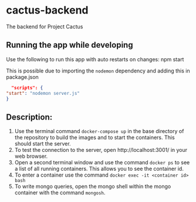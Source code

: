 # cactus-backend

The backend for Project Cactus

## Running the app while developing

Use the following to run this app with auto restarts on changes:
npm start

This is possible due to importing the `nodemon` dependency and adding this in package.json

```json
  "scripts": {
"start": "nodemon server.js"
}
```

## Description:

1. Use the terminal command `docker-compose up` in the base directory of the repository to build the images and to start
   the containers. This should start the server.
2. To test the connection to the server, open http://localhost:3001/ in your web browser.
3. Open a second terminal window and use the command `docker ps` to see a list of all running containers. This allows
   you to see the container id.
4. To enter a container use the command `docker exec -it <container id> bash`
5. To write mongo queries, open the mongo shell within the mongo container with the command `mongosh`.